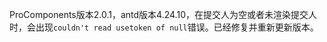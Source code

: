 ProComponents版本2.0.1，antd版本4.24.10，在提交人为空或者未渲染提交人时，会出现`couldn't read usetoken of null`错误。已经修复并重新更新版本。
